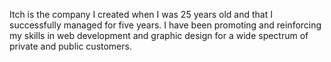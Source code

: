 Itch is the company I created when I was 25 years old and that I successfully managed for five years. 
I have been promoting and reinforcing my skills in web development and graphic design for a wide spectrum of private and public customers. 
